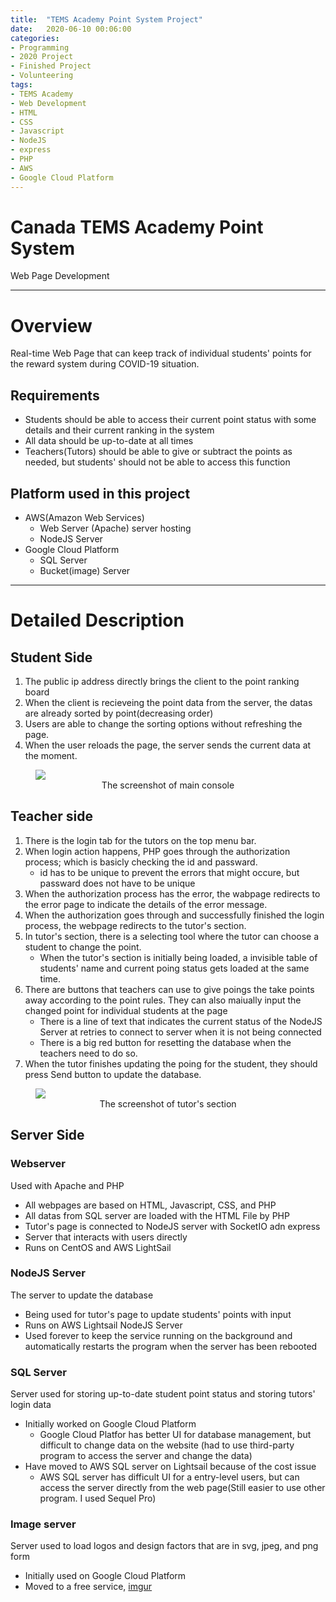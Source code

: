```yaml
---
title:  "TEMS Academy Point System Project"
date:   2020-06-10 00:06:00
categories:
- Programming
- 2020 Project
- Finished Project
- Volunteering
tags:
- TEMS Academy
- Web Development
- HTML
- CSS
- Javascript
- NodeJS
- express
- PHP
- AWS
- Google Cloud Platform
---
```


<h1>Canada TEMS Academy Point System</h1>
Web Page Development

<hr>

# Overview
Real-time Web Page that can keep track of individual students' points for the reward system during COVID-19 situation.

## Requirements
* Students should be able to access their current point status with some details and their current ranking in the system
* All data should be up-to-date at all times
* Teachers(Tutors) should be able to give or subtract the points as needed, but students' should not be able to access this function

## Platform used in this project
* AWS(Amazon Web Services)
    * Web Server (Apache) server hosting
    * NodeJS Server
* Google Cloud Platform
    * SQL Server
    * Bucket(image) Server

<hr>

# Detailed Description

## Student Side
1. The public ip address directly brings the client to the point ranking board
2. When the client is recieveing the point data from the server, the datas are already sorted by point(decreasing order)
3. Users are able to change the sorting options without refreshing the page.
4. When the user reloads the page, the server sends the current data at the moment.
<figure>
  <img src = "https://i.imgur.com/VGd1Q7Z.png"/>
  <figcaption><center>The screenshot of main console</center></figcaption>
</figure>


## Teacher side
1. There is the login tab for the tutors on the top menu bar.
2. When login action happens, PHP goes through the authorization process; which is basicly checking the id and passward.
    * id has to be unique to prevent the errors that might occure, but passward does not have to be unique
3. When the authorization process has the error, the wabpage redirects to the error page to indicate the details of the error message.
4. When the authorization goes through and successfully finished the login process, the webpage redirects to the tutor's section.
5. In tutor's section, there is a selecting tool where the tutor can choose a student to change the point.
    * When the tutor's section is initially being loaded, a invisible table of students' name and current poing status gets loaded at the same time.
6. There are buttons that teachers can use to give poings the take points away according to the point rules. They can also maiually input the changed point for individual students at the page
    * There is a line of text that indicates the current status of the NodeJS Server at retries to connect to server when it is not being connected
    * There is a big red button for resetting the database when the teachers need to do so.
7. When the tutor finishes updating the poing for the student, they should press Send button to update the database.
<figure>
  <img src = "https://i.imgur.com/qjmjo4h.png"/>
  <figcaption><center>The screenshot of tutor's section</center></figcaption>
</figure>

## Server Side
### Webserver
Used with Apache and PHP
* All webpages are based on HTML, Javascript, CSS, and PHP
* All datas from SQL server are loaded with the HTML File by PHP
* Tutor's page is connected to NodeJS server with SocketIO adn express
* Server that interacts with users directly
* Runs on CentOS and AWS LightSail

### NodeJS Server
The server to update the database
* Being used for tutor's page to update students' points with input
* Runs on AWS Lightsail NodeJS Server
* Used forever to keep the service running on the background and automatically restarts the program when the server has been rebooted

### SQL Server
Server used for storing up-to-date student point status and storing tutors' login data
* Initially worked on Google Cloud Platform
    - Google Cloud Platfor has better UI for database management, but difficult to change data on the website (had to use third-party program to access the server and change the data)
* Have moved to AWS SQL server on Lightsail because of the cost issue
    - AWS SQL server has difficult UI for a entry-level users, but can access the server directly from the web page(Still easier to use other program. I used Sequel Pro)

### Image server
Server used to load logos and design factors that are in svg, jpeg, and png form
* Initially used on Google Cloud Platform
* Moved to a free service, <a href="https://imgur.com">imgur</a>